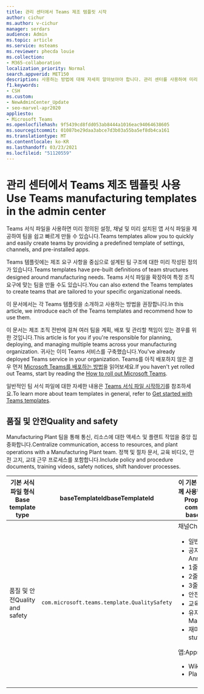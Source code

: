 ```yaml
---
title: 관리 센터에서 Teams 제조 템플릿 시작
author: cichur
ms.author: v-cichur
manager: serdars
audience: Admin
ms.topic: article
ms.service: msteams
ms.reviewer: phecda louie
ms.collection:
- M365-collaboration
localization_priority: Normal
search.appverid: MET150
description: 사용하는 방법에 대해 자세히 알아보아야 합니다. 관리 센터를 사용하여 미리 정의된 설정, 채널 및 미리 설치된 앱을 제공하여 제조 요구 사항을 위해 설계된 팀 구조를 만드는 Teams 템플릿입니다.
f1.keywords:
- CSH
ms.custom:
- NewAdminCenter_Update
- seo-marvel-apr2020
appliesto:
- Microsoft Teams
ms.openlocfilehash: 9f5439cd8fdd053ab8444a1016eac94064638605
ms.sourcegitcommit: 01087be29daa3abce7d3b03a55ba5ef8db4ca161
ms.translationtype: MT
ms.contentlocale: ko-KR
ms.lasthandoff: 03/23/2021
ms.locfileid: "51120559"
---
```

# <a name="use-teams-manufacturing-templates-in-the-admin-center"></a><span data-ttu-id="0659a-104">관리 센터에서 Teams 제조 템플릿 사용</span><span class="sxs-lookup"><span data-stu-id="0659a-104">Use Teams manufacturing templates in the admin center</span></span>

<span data-ttu-id="0659a-105">Teams 서식 파일을 사용하면 미리 정의된 설정, 채널 및 미리 설치된 앱 서식 파일을 제공하여 팀을 쉽고 빠르게 만들 수 있습니다.</span><span class="sxs-lookup"><span data-stu-id="0659a-105">Teams templates allow you to quickly and easily create teams by providing a predefined template of settings, channels, and pre-installed apps.</span></span>

<span data-ttu-id="0659a-106">Teams 템플릿에는 제조 요구 사항을 중심으로 설계된 팀 구조에 대한 미리 작성된 정의가 있습니다.</span><span class="sxs-lookup"><span data-stu-id="0659a-106">Teams templates have pre-built definitions of team structures designed around manufacturing needs.</span></span> <span data-ttu-id="0659a-107">Teams 서식 파일을 확장하여 특정 조직 요구에 맞는 팀을 만들 수도 있습니다.</span><span class="sxs-lookup"><span data-stu-id="0659a-107">You can also extend the Teams templates to create teams that are tailored to your specific organizational needs.</span></span>

<span data-ttu-id="0659a-108">이 문서에서는 각 Teams 템플릿을 소개하고 사용하는 방법을 권장합니다.</span><span class="sxs-lookup"><span data-stu-id="0659a-108">In this article, we introduce each of the Teams templates and recommend how to use them.</span></span>

<span data-ttu-id="0659a-109">이 문서는 제조 조직 전반에 걸쳐 여러 팀을 계획, 배포 및 관리할 책임이 있는 경우를 위한 것입니다.</span><span class="sxs-lookup"><span data-stu-id="0659a-109">This article is for you if you're responsible for planning, deploying, and managing multiple teams across your manufacturing organization.</span></span> <span data-ttu-id="0659a-110">귀사는 이미 Teams 서비스를 구축했습니다.</span><span class="sxs-lookup"><span data-stu-id="0659a-110">You've already deployed Teams service in your organization.</span></span> <span data-ttu-id="0659a-111">Teams를 아직 배포하지 않은 경우 먼저 [Microsoft Teams를 배포하는 방법](./deploy-overview.md)을 읽어보세요.</span><span class="sxs-lookup"><span data-stu-id="0659a-111">If you haven't yet rolled out Teams, start by reading the [How to roll out Microsoft Teams](./deploy-overview.md).</span></span>

<span data-ttu-id="0659a-112">일반적인 팀 서식 파일에 대한 자세한 내용은 [Teams 서식 파일 시작하기](get-started-with-teams-templates-in-the-admin-console.md)를 참조하세요.</span><span class="sxs-lookup"><span data-stu-id="0659a-112">To learn more about team templates in general, refer to [Get started with Teams templates](get-started-with-teams-templates-in-the-admin-console.md).</span></span>

## <a name="quality-and-safety"></a><span data-ttu-id="0659a-113">품질 및 안전</span><span class="sxs-lookup"><span data-stu-id="0659a-113">Quality and safety</span></span>

<span data-ttu-id="0659a-114">Manufacturing Plant 팀을 통해 통신, 리소스에 대한 액세스 및 플랜트 작업을 중앙 집중화합니다.</span><span class="sxs-lookup"><span data-stu-id="0659a-114">Centralize communication, access to resources, and plant operations with a Manufacturing Plant team.</span></span> <span data-ttu-id="0659a-115">정책 및 절차 문서, 교육 비디오, 안전 고지, 교대 근무 프로세스를 포함합니다.</span><span class="sxs-lookup"><span data-stu-id="0659a-115">Include policy and procedure documents, training videos, safety notices, shift handover processes.</span></span>

| <span data-ttu-id="0659a-116">기본 서식 파일 형식</span><span class="sxs-lookup"><span data-stu-id="0659a-116">Base template type</span></span>|<span data-ttu-id="0659a-117">baseTemplateId</span><span class="sxs-lookup"><span data-stu-id="0659a-117">baseTemplateId</span></span>| <span data-ttu-id="0659a-118">이 기본 서식 파일과 함께 사용할 수 있는 속성</span><span class="sxs-lookup"><span data-stu-id="0659a-118">Properties that come with this base template</span></span> |
| ------------------|-- |----------------------------------------------------- |
|<span data-ttu-id="0659a-119">품질 및 안전</span><span class="sxs-lookup"><span data-stu-id="0659a-119">Quality and safety</span></span>|`com.microsoft.teams.template.QualitySafety` |<span data-ttu-id="0659a-120">채널</span><span class="sxs-lookup"><span data-stu-id="0659a-120">Channels:</span></span> <ul><li><span data-ttu-id="0659a-121">일반</span><span class="sxs-lookup"><span data-stu-id="0659a-121">General</span></span><li><span data-ttu-id="0659a-122">공지 사항</span><span class="sxs-lookup"><span data-stu-id="0659a-122">Announcements</span></span></li><li><span data-ttu-id="0659a-123">1줄</span><span class="sxs-lookup"><span data-stu-id="0659a-123">Line 1</span></span></li><li><span data-ttu-id="0659a-124">2줄</span><span class="sxs-lookup"><span data-stu-id="0659a-124">Line 2</span></span></li><li><span data-ttu-id="0659a-125">3줄</span><span class="sxs-lookup"><span data-stu-id="0659a-125">Line 3</span></span></li><li><span data-ttu-id="0659a-126">안전</span><span class="sxs-lookup"><span data-stu-id="0659a-126">Safety</span></span></li><li><span data-ttu-id="0659a-127">교육</span><span class="sxs-lookup"><span data-stu-id="0659a-127">Training</span></span></li><li><span data-ttu-id="0659a-128">유지 관리</span><span class="sxs-lookup"><span data-stu-id="0659a-128">Maintenance</span></span></li><li><span data-ttu-id="0659a-129">재미있는 물건</span><span class="sxs-lookup"><span data-stu-id="0659a-129">Fun stuff</span></span></li></ul> <span data-ttu-id="0659a-130">앱:</span><span class="sxs-lookup"><span data-stu-id="0659a-130">Apps:</span></span> <ul><li><span data-ttu-id="0659a-131">Wiki</span><span class="sxs-lookup"><span data-stu-id="0659a-131">Wiki</span></span></li><li><span data-ttu-id="0659a-132">Planner</span><span class="sxs-lookup"><span data-stu-id="0659a-132">Planner</span></span></li></ul>|
||||